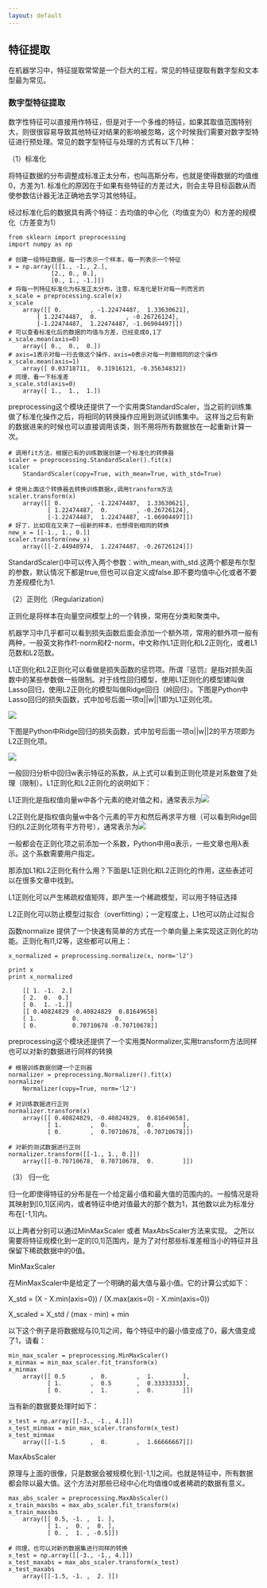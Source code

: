 ```yaml
---
layout: default
---
```


## 特征提取 ##
在机器学习中，特征提取常常是一个巨大的工程，常见的特征提取有数字型和文本型最为常见。

### 数字型特征提取  ##

数字性特征可以直接用作特征，但是对于一个多维的特征，如果其取值范围特别大，则很很容易导致其他特征对结果的影响被忽略，这个时候我们需要对数字型特征进行预处理。常见的数字型特征与处理的方式有以下几种：

（1）标准化

将特征数据的分布调整成标准正太分布，也叫高斯分布，也就是使得数据的均值维0，方差为1.
标准化的原因在于如果有些特征的方差过大，则会主导目标函数从而使参数估计器无法正确地去学习其他特征。

经过标准化后的数据具有两个特征：去均值的中心化（均值变为0）和方差的规模化（方差变为1）

	from sklearn import preprocessing
	import numpy as np

	# 创建一组特征数据，每一行表示一个样本，每一列表示一个特征
	x = np.array([[1., -1., 2.],
              	[2., 0., 0.],
              	[0., 1., -1.]])
	# 将每一列特征标准化为标准正太分布，注意，标准化是针对每一列而言的
	x_scale = preprocessing.scale(x)
	x_scale
		array([[ 0.        , -1.22474487,  1.33630621],
       		[ 1.22474487,  0.        , -0.26726124],
       		[-1.22474487,  1.22474487, -1.06904497]])
	# 可以查看标准化后的数据的均值与方差，已经变成0,1了
	x_scale.mean(axis=0)
		array([ 0.,  0.,  0.])
	# axis=1表示对每一行去做这个操作，axis=0表示对每一列做相同的这个操作
	x_scale.mean(axis=1)
		array([ 0.03718711,  0.31916121, -0.35634832])
	# 同理，看一下标准差
	x_scale.std(axis=0)
		array([ 1.,  1.,  1.])

preprocessing这个模块还提供了一个实用类StandardScaler，当之前的训练集做了标准化操作之后，将相同的转换操作应用到测试训练集中。
这样当之后有新的数据进来的时候也可以直接调用该类，则不用将所有数据放在一起重新计算一次。

	# 调用fit方法，根据已有的训练数据创建一个标准化的转换器
	scaler = preprocessing.StandardScaler().fit(x)
	scaler
		StandardScaler(copy=True, with_mean=True, with_std=True)

	# 使用上面这个转换器去转换训练数据x,调用transform方法
	scaler.transform(x)
		array([[ 0.        , -1.22474487,  1.33630621],
		       [ 1.22474487,  0.        , -0.26726124],
		       [-1.22474487,  1.22474487, -1.06904497]])
	# 好了，比如现在又来了一组新的样本，也想得到相同的转换
	new_x = [[-1., 1., 0.]]
	scaler.transform(new_x)
		array([[-2.44948974,  1.22474487, -0.26726124]])

StandardScaler()中可以传入两个参数：with_mean,with_std.这两个都是布尔型的参数，默认情况下都是true,但也可以自定义成false.即不要均值中心化或者不要方差规模化为1.

（2）正则化（Regularization）

正则化是将样本在向量空间模型上的一个转换，常用在分类和聚类中。

机器学习中几乎都可以看到损失函数后面会添加一个额外项，常用的额外项一般有两种，一般英文称作ℓ1-norm和ℓ2-norm，中文称作L1正则化和L2正则化，或者L1范数和L2范数。

L1正则化和L2正则化可以看做是损失函数的惩罚项。所谓『惩罚』是指对损失函数中的某些参数做一些限制。对于线性回归模型，使用L1正则化的模型建叫做Lasso回归，使用L2正则化的模型叫做Ridge回归（岭回归）。下图是Python中Lasso回归的损失函数，式中加号后面一项α||w||1即为L1正则化项。

![](https://i.imgur.com/x7N0Hqv.png)

下图是Python中Ridge回归的损失函数，式中加号后面一项α||w||2的平方项即为L2正则化项。

![](https://i.imgur.com/pZ4Nctc.png)

一般回归分析中回归w表示特征的系数，从上式可以看到正则化项是对系数做了处理（限制）。L1正则化和L2正则化的说明如下：

 L1正则化是指权值向量w中各个元素的绝对值之和，通常表示为![](https://i.imgur.com/3naLPsu.png)


 L2正则化是指权值向量w中各个元素的平方和然后再求平方根（可以看到Ridge回归的L2正则化项有平方符号），通常表示为![](https://i.imgur.com/rfhPP6H.png)

一般都会在正则化项之前添加一个系数，Python中用α表示，一些文章也用λ表示。这个系数需要用户指定。

那添加L1和L2正则化有什么用？下面是L1正则化和L2正则化的作用，这些表述可以在很多文章中找到。

 L1正则化可以产生稀疏权值矩阵，即产生一个稀疏模型，可以用于特征选择

 L2正则化可以防止模型过拟合（overfitting）；一定程度上，L1也可以防止过拟合


函数normalize 提供了一个快速有简单的方式在一个单向量上来实现这正则化的功能。正则化有l1,l2等，这些都可以用上：

	x_normalized = preprocessing.normalize(x, norm='l2')

	print x
	print x_normalized

		[[ 1. -1.  2.]
 		[ 2.  0.  0.]
 		[ 0.  1. -1.]]
		[[ 0.40824829 -0.40824829  0.81649658]
 		[ 1.          0.          0.        ]
 		[ 0.          0.70710678 -0.70710678]]

preprocessing这个模块还提供了一个实用类Normalizer,实用transform方法同样也可以对新的数据进行同样的转换

	# 根据训练数据创建一个正则器
	normalizer = preprocessing.Normalizer().fit(x)
	normalizer
		Normalizer(copy=True, norm='l2')

	# 对训练数据进行正则
	normalizer.transform(x)
		array([[ 0.40824829, -0.40824829,  0.81649658],
			   [ 1.        ,  0.        ,  0.        ],
		       [ 0.        ,  0.70710678, -0.70710678]])

	# 对新的测试数据进行正则
	normalizer.transform([[-1., 1., 0.]])
		array([[-0.70710678,  0.70710678,  0.        ]])


（3） 归一化

归一化即使得特征的分布是在一个给定最小值和最大值的范围内的。一般情况是将其映射到[0,1]区间内，或者特征中绝对值最大的那个数为1，其他数以此为标准分布在[-1,1]内。

以上两者分别可以通过MinMaxScaler 或者 MaxAbsScaler方法来实现。
之所以需要将特征规模化到一定的[0,1]范围内，是为了对付那些标准差相当小的特征并且保留下稀疏数据中的0值。

MinMaxScaler

在MinMaxScaler中是给定了一个明确的最大值与最小值。它的计算公式如下：

X_std = (X - X.min(axis=0)) / (X.max(axis=0) - X.min(axis=0))

X_scaled = X_std / (max - min) + min

以下这个例子是将数据规与[0,1]之间，每个特征中的最小值变成了0，最大值变成了1，请看：

	min_max_scaler = preprocessing.MinMaxScaler()
	x_minmax = min_max_scaler.fit_transform(x)
	x_minmax
		array([[ 0.5       ,  0.        ,  1.        ],
		       [ 1.        ,  0.5       ,  0.33333333],
		       [ 0.        ,  1.        ,  0.        ]])

当有新的数据要处理时如下：

	x_test = np.array([[-3., -1., 4.]])
	x_test_minmax = min_max_scaler.transform(x_test)
	x_test_minmax
		array([[-1.5       ,  0.        ,  1.66666667]])

MaxAbsScaler

原理与上面的很像，只是数据会被规模化到[-1,1]之间。也就是特征中，所有数据都会除以最大值。这个方法对那些已经中心化均值维0或者稀疏的数据有意义。

	max_abs_scaler = preprocessing.MaxAbsScaler()
	x_train_maxsbs = max_abs_scaler.fit_transform(x)
	x_train_maxsbs
		array([[ 0.5, -1. ,  1. ],
		       [ 1. ,  0. ,  0. ],
		       [ 0. ,  1. , -0.5]])

	# 同理，也可以对新的数据集进行同样的转换
	x_test = np.array([[-3., -1., 4.]])
	x_test_maxabs = max_abs_scaler.transform(x_test)
	x_test_maxabs
		array([[-1.5, -1. ,  2. ]])


